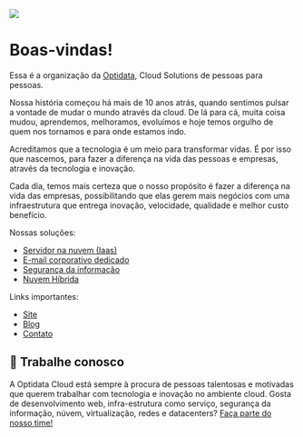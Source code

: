 ![](.github/optidata-org-readme-logo.png)

# Boas-vindas!

Essa é a organização da [Optidata](https://www.optidata.cloud), Cloud Solutions de pessoas para pessoas.

Nossa história começou há mais de 10 anos atrás, quando sentimos pulsar a vontade de mudar o mundo através da cloud. De lá para cá, muita coisa mudou, aprendemos, melhoramos, evoluímos e hoje temos orgulho de quem nos tornamos e para onde estamos indo. 

Acreditamos que a tecnologia é um meio para transformar vidas. É por isso que nascemos, para fazer a diferença na vida das pessoas e empresas, através da tecnologia e inovação.

Cada dia, temos mais certeza que o nosso propósito é fazer a diferença na vida das empresas, possibilitando que elas gerem mais negócios com uma infraestrutura que entrega inovação, velocidade, qualidade e melhor custo benefício.

Nossas soluções:

* [Servidor na nuvem (Iaas)](https://www.optidata.cloud/solution/)
* [E-mail corporativo dedicado](https://www.optidata.cloud/solution/)
* [Segurança da informação](https://www.optidata.cloud/solution/)
* [Nuvem Híbrida](https://www.optidata.cloud/solution/)

Links importantes:

* [Site](https://www.optidata.cloud)
* [Blog](https://www.optidata.cloud/content/)
* [Contato](https://www.optidata.cloud/contact/)

## 🤝 Trabalhe conosco

A Optidata Cloud está sempre à procura de pessoas talentosas e motivadas que querem trabalhar com tecnologia e inovação no ambiente cloud. Gosta de desenvolvimento web, infra-estrutura como serviço, segurança da informação, núvem, virtualização, redes e datacenters? [Faça parte do nosso time!](https://www.optidata.cloud/work-with-us/)
